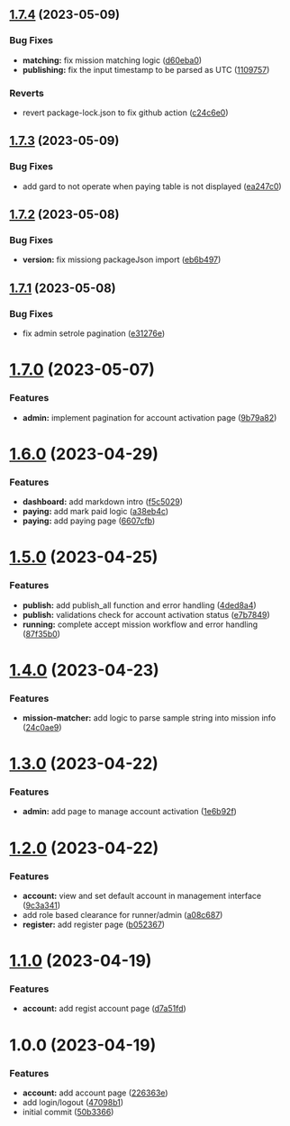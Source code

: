## [1.7.4](https://github.com/stevew1007/Mission-Runner-UI/compare/v1.7.3...v1.7.4) (2023-05-09)


### Bug Fixes

* **matching:** fix mission matching logic ([d60eba0](https://github.com/stevew1007/Mission-Runner-UI/commit/d60eba006822feb8c056d0acb67654a3610d61a0))
* **publishing:** fix the input timestamp to be parsed as UTC ([1109757](https://github.com/stevew1007/Mission-Runner-UI/commit/1109757c1d98689fa7b6e55557efac4b70ec9354))


### Reverts

* revert package-lock.json to fix github action ([c24c6e0](https://github.com/stevew1007/Mission-Runner-UI/commit/c24c6e053f10f491efbd2b11f6c95a13b712cbe6))

## [1.7.3](https://github.com/stevew1007/Mission-Runner-UI/compare/v1.7.2...v1.7.3) (2023-05-09)


### Bug Fixes

* add gard to not operate when paying table is not displayed ([ea247c0](https://github.com/stevew1007/Mission-Runner-UI/commit/ea247c01e7c6403f320c5c2213dc9ed8692ffa3a))

## [1.7.2](https://github.com/stevew1007/Mission-Runner-UI/compare/v1.7.1...v1.7.2) (2023-05-08)


### Bug Fixes

* **version:** fix missiong packageJson import ([eb6b497](https://github.com/stevew1007/Mission-Runner-UI/commit/eb6b497f7873e0e4b849a6adb685a572a9d8e234))

## [1.7.1](https://github.com/stevew1007/Mission-Runner-UI/compare/v1.7.0...v1.7.1) (2023-05-08)


### Bug Fixes

* fix admin setrole pagination ([e31276e](https://github.com/stevew1007/Mission-Runner-UI/commit/e31276e3eb2484f6a65355fb0c3f5f980c71fffc))

# [1.7.0](https://github.com/stevew1007/Mission-Runner-UI/compare/v1.6.0...v1.7.0) (2023-05-07)


### Features

* **admin:** implement pagination for account activation page ([9b79a82](https://github.com/stevew1007/Mission-Runner-UI/commit/9b79a82783b883f119f451324e0e3985dc79b07b))

# [1.6.0](https://github.com/stevew1007/Mission-Runner-UI/compare/v1.5.0...v1.6.0) (2023-04-29)


### Features

* **dashboard:** add markdown intro ([f5c5029](https://github.com/stevew1007/Mission-Runner-UI/commit/f5c50299b5e98797f88d0524eb1b33933a249031))
* **paying:** add mark paid logic ([a38eb4c](https://github.com/stevew1007/Mission-Runner-UI/commit/a38eb4c1b30a0bdb1dde2a57dfc733813596765a))
* **paying:** add paying page ([6607cfb](https://github.com/stevew1007/Mission-Runner-UI/commit/6607cfb8e417998c111f1d7978d94f6bcb0504b0))

# [1.5.0](https://github.com/stevew1007/Mission-Runner-UI/compare/v1.4.0...v1.5.0) (2023-04-25)


### Features

* **publish:** add publish_all function and error handling ([4ded8a4](https://github.com/stevew1007/Mission-Runner-UI/commit/4ded8a4a0a2b4df59bd5c98c994e596d7aa35b40))
* **publish:** validations check for account activation status ([e7b7849](https://github.com/stevew1007/Mission-Runner-UI/commit/e7b7849ab83227a06de8d44f0c2e61926f7808a1))
* **running:** complete accept mission workflow and error handling ([87f35b0](https://github.com/stevew1007/Mission-Runner-UI/commit/87f35b016a0d274c7d68fcdd3eddfb03f4539883))

# [1.4.0](https://github.com/stevew1007/Mission-Runner-UI/compare/v1.3.0...v1.4.0) (2023-04-23)


### Features

* **mission-matcher:** add logic to parse sample string into mission info ([24c0ae9](https://github.com/stevew1007/Mission-Runner-UI/commit/24c0ae90c49d36f03109e257f66eff812afa8e3a))

# [1.3.0](https://github.com/stevew1007/Mission-Runner-UI/compare/v1.2.0...v1.3.0) (2023-04-22)


### Features

* **admin:** add page to manage account activation ([1e6b92f](https://github.com/stevew1007/Mission-Runner-UI/commit/1e6b92fad2a473d2adf26b86e21377dc5baae671))

# [1.2.0](https://github.com/stevew1007/Mission-Runner-UI/compare/v1.1.0...v1.2.0) (2023-04-22)


### Features

* **account:** view and set default account in management interface ([9c3a341](https://github.com/stevew1007/Mission-Runner-UI/commit/9c3a341fa9aee46dcc78d6ab84e5d07a42a0645e))
* add role based clearance for runner/admin ([a08c687](https://github.com/stevew1007/Mission-Runner-UI/commit/a08c6871bee1050a1ad2a73b1e3cf58a41e10b3e))
* **register:** add register page ([b052367](https://github.com/stevew1007/Mission-Runner-UI/commit/b0523673ee297b3804fe306ac8f8ba82e728e972))

# [1.1.0](https://github.com/stevew1007/Mission-Runner-UI/compare/v1.0.0...v1.1.0) (2023-04-19)


### Features

* **account:** add regist account page ([d7a51fd](https://github.com/stevew1007/Mission-Runner-UI/commit/d7a51fd1176e114e846bd1de38fea1bfa523a057))

# 1.0.0 (2023-04-19)


### Features

* **account:** add account page ([226363e](https://github.com/stevew1007/Mission-Runner-UI/commit/226363e444822ea35945f74ed86dd4fbb5ff84f2))
* add login/logout ([47098b1](https://github.com/stevew1007/Mission-Runner-UI/commit/47098b1bd09728a4bc7612927aa079f9ca182db8))
* initial commit ([50b3366](https://github.com/stevew1007/Mission-Runner-UI/commit/50b3366bc3ff766a13379659b94d3160a9831f79))
